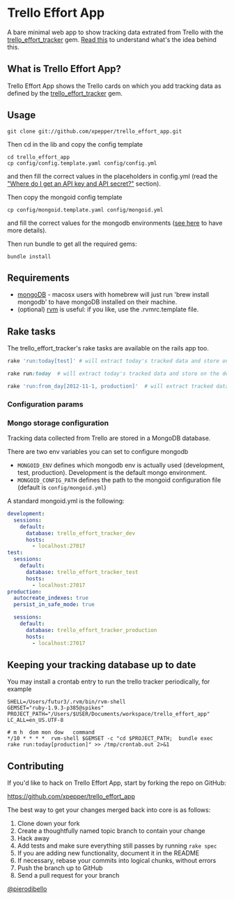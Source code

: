 # Trello Effort App
A bare minimal web app to show tracking data extrated from Trello with the [trello_effort_tracker](https://github.com/xpepper/trello_effort_tracker) gem. [Read this](https://github.com/xpepper/trello_effort_tracker/blob/master/README.md) to understand what's the idea behind this.

## What is Trello Effort App?
Trello Effort App shows the Trello cards on which you add tracking data as defined by the [trello_effort_tracker](https://github.com/xpepper/trello_effort_tracker) gem.

## Usage

```shell
git clone git://github.com/xpepper/trello_effort_app.git
```

Then cd in the lib and copy the config template

```shell
cd trello_effort_app
cp config/config.template.yaml config/config.yml
```

and then fill the correct values in the placeholders in config.yml (read the ["Where do I get an API key and API secret?"](https://github.com/xpepper/trello_effort_tracker/#where-do-i-get-an-api-key) section).

Then copy the mongoid config template

```shell
cp config/mongoid.template.yaml config/mongoid.yml
```

and fill the correct values for the mongodb environments ([see here](http://mongoid.org/en/mongoid/docs/installation.html#configuration) to have more details).

Then run bundle to get all the required gems:

```shell
bundle install
```

## Requirements
* [mongoDB](http://www.mongodb.org/) - macosx users with homebrew will just run 'brew install mongodb' to have mongoDB installed on their machine.
* (optional) [rvm](https://rvm.io/rvm/install/) is useful: if you like, use the .rvmrc.template file.


## Rake tasks
The trello_effort_tracker's rake tasks are available on the rails app too.

```ruby
rake 'run:today[test]' # will extract today's tracked data and store on the test db

rake run:today  # will extract today's tracked data and store on the default (that is development) db

rake 'run:from_day[2012-11-1, production]'  # will extract tracked data starting from November the 1st, 2012 and store them into the production db
```

### Configuration params
### Mongo storage configuration
Tracking data collected from Trello are stored in a MongoDB database.

There are two env variables you can set to configure mongodb

- `MONGOID_ENV` defines which mongodb env is actually used (development, test, production). Development is the default mongo environment.
- `MONGOID_CONFIG_PATH` defines the path to the mongoid configuration file (default is `config/mongoid.yml`)

A standard mongoid.yml is the following:

```yml
development:
  sessions:
    default:
      database: trello_effort_tracker_dev
      hosts:
        - localhost:27017
test:
  sessions:
    default:
      database: trello_effort_tracker_test
      hosts:
        - localhost:27017
production:
  autocreate_indexes: true
  persist_in_safe_mode: true

  sessions:
    default:
      database: trello_effort_tracker_production
      hosts:
        - localhost:27017
```

## Keeping your tracking database up to date
You may install a crontab entry to run the trello tracker periodically, for example

```shell
SHELL=/Users/futur3/.rvm/bin/rvm-shell
GEMSET="ruby-1.9.3-p385@spikes"
PROJECT_PATH="/Users/$USER/Documents/workspace/trello_effort_app"
LC_ALL=en_US.UTF-8

# m h  dom mon dow   command
*/10 * * * *  rvm-shell $GEMSET -c "cd $PROJECT_PATH;  bundle exec rake run:today[production]" >> /tmp/crontab.out 2>&1
```

## Contributing
If you'd like to hack on Trello Effort App, start by forking the repo on GitHub:

https://github.com/xpepper/trello_effort_app

The best way to get your changes merged back into core is as follows:

1. Clone down your fork
1. Create a thoughtfully named topic branch to contain your change
1. Hack away
1. Add tests and make sure everything still passes by running `rake spec`
1. If you are adding new functionality, document it in the README
1. If necessary, rebase your commits into logical chunks, without errors
1. Push the branch up to GitHub
1. Send a pull request for your branch

[@pierodibello](http://twitter.com/pierodibello)
